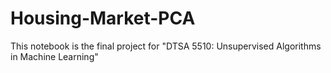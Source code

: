 # Housing-Market-PCA
This notebook is the final project for "DTSA 5510: Unsupervised Algorithms in Machine Learning"
